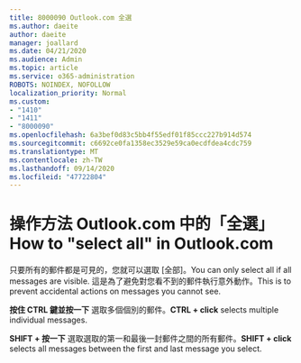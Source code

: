 ```yaml
---
title: 8000090 Outlook.com 全選
ms.author: daeite
author: daeite
manager: joallard
ms.date: 04/21/2020
ms.audience: Admin
ms.topic: article
ms.service: o365-administration
ROBOTS: NOINDEX, NOFOLLOW
localization_priority: Normal
ms.custom:
- "1410"
- "1411"
- "8000090"
ms.openlocfilehash: 6a3bef0d83c5bb4f55edf01f85ccc227b914d574
ms.sourcegitcommit: c6692ce0fa1358ec3529e59ca0ecdfdea4cdc759
ms.translationtype: MT
ms.contentlocale: zh-TW
ms.lasthandoff: 09/14/2020
ms.locfileid: "47722804"
---
```

# <a name="how-to-select-all-in-outlookcom"></a><span data-ttu-id="cc88b-102">操作方法 Outlook.com 中的「全選」</span><span class="sxs-lookup"><span data-stu-id="cc88b-102">How to "select all" in Outlook.com</span></span>

<span data-ttu-id="cc88b-103">只要所有的郵件都是可見的，您就可以選取 [全部]。</span><span class="sxs-lookup"><span data-stu-id="cc88b-103">You can only select all if all messages are visible.</span></span> <span data-ttu-id="cc88b-104">這是為了避免對您看不到的郵件執行意外動作。</span><span class="sxs-lookup"><span data-stu-id="cc88b-104">This is to prevent accidental actions on messages you cannot see.</span></span>

<span data-ttu-id="cc88b-105">**按住 CTRL 鍵並按一下** 選取多個個別的郵件。</span><span class="sxs-lookup"><span data-stu-id="cc88b-105">**CTRL + click** selects multiple individual messages.</span></span>

<span data-ttu-id="cc88b-106">**SHIFT + 按一下** 選取選取的第一和最後一封郵件之間的所有郵件。</span><span class="sxs-lookup"><span data-stu-id="cc88b-106">**SHIFT + click** selects all messages between the first and last message you select.</span></span>